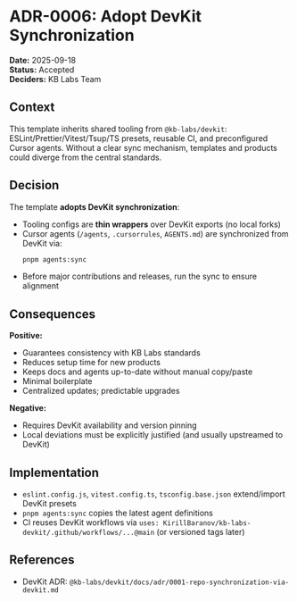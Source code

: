 # ADR-0006: Adopt DevKit Synchronization

**Date:** 2025-09-18  
**Status:** Accepted  
**Deciders:** KB Labs Team

## Context

This template inherits shared tooling from `@kb-labs/devkit`: ESLint/Prettier/Vitest/Tsup/TS presets, reusable CI, and preconfigured Cursor agents. Without a clear sync mechanism, templates and products could diverge from the central standards.

## Decision

The template **adopts DevKit synchronization**:

- Tooling configs are **thin wrappers** over DevKit exports (no local forks)
- Cursor agents (`/agents`, `.cursorrules`, `AGENTS.md`) are synchronized from DevKit via:
  ```bash
  pnpm agents:sync
  ```
- Before major contributions and releases, run the sync to ensure alignment

## Consequences

**Positive:**

- Guarantees consistency with KB Labs standards
- Reduces setup time for new products
- Keeps docs and agents up-to-date without manual copy/paste
- Minimal boilerplate
- Centralized updates; predictable upgrades

**Negative:**

- Requires DevKit availability and version pinning
- Local deviations must be explicitly justified (and usually upstreamed to DevKit)

## Implementation

- `eslint.config.js`, `vitest.config.ts`, `tsconfig.base.json` extend/import DevKit presets
- `pnpm agents:sync` copies the latest agent definitions
- CI reuses DevKit workflows via `uses: KirillBaranov/kb-labs-devkit/.github/workflows/...@main` (or versioned tags later)

## References

- DevKit ADR: `@kb-labs/devkit/docs/adr/0001-repo-synchronization-via-devkit.md`
